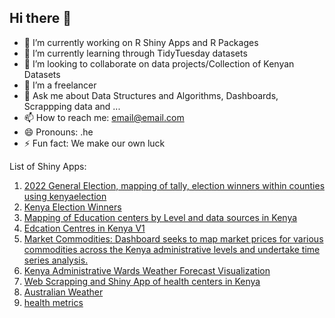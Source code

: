 ## Hi there 👋

- 🔭 I’m currently working on R Shiny Apps and R Packages
- 🌱 I’m currently learning through TidyTuesday datasets 
- 👯 I’m looking to collaborate on data projects/Collection of Kenyan Datasets
- 🤔 I’m a freelancer
- 💬 Ask me about Data Structures and Algorithms, Dashboards, Scrappping data and ...
- 📫 How to reach me: email@email.com
- 😄 Pronouns: .he
- ⚡ Fun fact: We make our own luck

List of Shiny Apps:
1. [2022 General Election, mapping of tally, election winners within counties using kenyaelection](https://akhapwoyachris.shinyapps.io/presidentialelectionkenya2022/)
2. [Kenya Election Winners](https://christopherakhapwoya.shinyapps.io/electionkenya/)
3. [Mapping of Education centers by Level and data sources in Kenya](https://christopherakhapwoya.shinyapps.io/kenyaschools/)
4. [Edcation Centres in Kenya V1](https://akhapwoyachris.shinyapps.io/educationcentreskenya/)
5. [Market Commodities: Dashboard seeks to map market prices for various commodities across the Kenya administrative levels and undertake time series analysis.](https://christopherakhapwoya.shinyapps.io/kilimo_market/)
6. [Kenya Administrative Wards Weather Forecast Visualization](https://019387c9-7f31-2de1-6cc8-bcd45454524b.share.connect.posit.cloud/)
7. [Web Scrapping and Shiny App of health centers in Kenya](https://akhapwoyachris.shinyapps.io/afya_kenya/)
8. [Australian Weather](https://01940e82-7881-ac23-953c-68da09cea0f0.share.connect.posit.cloud/)
9. [health metrics](https://0193e420-2ae7-8d0c-7fff-e0b3d211b026.share.connect.posit.cloud/)
